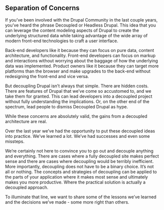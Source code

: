 <div class="box--ruled">
  <h2>Separation of Concerns</h2>
</div>
<aside class="notes">
  If you’ve been involved with the Drupal Community in the last couple years, you’ve heard the phrase Decoupled or Headless Drupal. This idea that you can leverage the content modeling aspects of Drupal to create the underlying structured data while taking advantage of the wide array of modern front-end technologies to craft a user interface.

  Back-end developers like it because they can focus on pure data, content architecture, and functionality. Front-end developers can focus on markup and interactions without worrying about the baggage of how the underlying data was implemented.  Product owners like it because they can target more platforms than the browser and make upgrades to the back-end without redesigning the front-end and vice versa.

  But decoupling Drupal isn’t always that simple. There are hidden costs. There are features of Drupal that we’ve come so accustomed to, and we take them for granted. This can lead developers into a decoupled project without fully understanding the implications. Or, on the other end of the spectrum, lead people to dismiss Decoupled Drupal as hype.

  While these concerns are absolutely valid, the gains from a decoupled architecture are real.

  Over the last year we’ve had the opportunity to put these decoupled ideas into practice. We’ve learned a lot. We’ve had successes and even some missteps.

  We’re certainly not here to convince you to go out and decouple anything and everything. There are cases where a fully decoupled site makes perfect sense and there are cases where decoupling would be terribly inefficient. More importantly, decoupling does not have to be a binary choice. It’s not all or nothing. The concepts and strategies of decoupling can be applied to the parts of your application where it makes most sense and ultimately makes you more productive. Where the practical solution is actually a decoupled approach.

  To illuminate that line, we want to share some of the lessons we’ve learned and the decisions we’ve made - some more right than others.
</aside>

